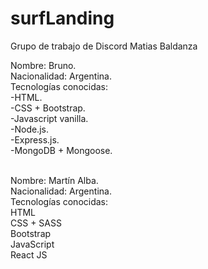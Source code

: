 # surfLanding
Grupo de trabajo de Discord Matias Baldanza

Nombre: Bruno.
<br>
Nacionalidad: Argentina.
<br>
Tecnologías conocidas:
<br>
-HTML.
<br>
-CSS + Bootstrap.
<br>
-Javascript vanilla.
<br>
-Node.js.
<br>
-Express.js.
<br>
-MongoDB + Mongoose.
<br>


<br>
Nombre: Martín Alba.
<br>
Nacionalidad: Argentina.
<br>
Tecnologías conocidas:
<br>
HTML
<br>
CSS + SASS
<br>
Bootstrap
<br>
JavaScript
<br>
React JS